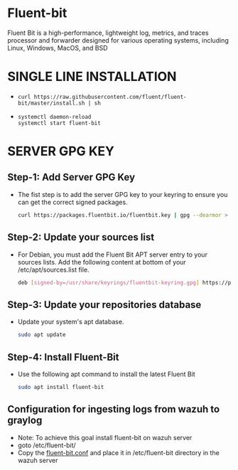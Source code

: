 # Fluent-bit
Fluent Bit is a high-performance, lightweight log, metrics, and traces processor and forwarder designed for various operating systems, including Linux, Windows, MacOS, and BSD
# SINGLE LINE INSTALLATION
- ```
  curl https://raw.githubusercontent.com/fluent/fluent-bit/master/install.sh | sh
  ```
- ```
  systemctl daemon-reload
  systemctl start fluent-bit
  ```
# SERVER GPG KEY
## Step-1: Add Server GPG Key 
- The fist step is to add the server GPG key to your keyring to ensure you can get the correct signed packages.
   ```bash
   curl https://packages.fluentbit.io/fluentbit.key | gpg --dearmor > /usr/share/keyrings/fluentbit-keyring.gpg
   ```
## Step-2: Update your sources list
- For Debian, you must add the Fluent Bit APT server entry to your sources lists. Add the following content at bottom of your /etc/apt/sources.list file.
   ```bash
   deb [signed-by=/usr/share/keyrings/fluentbit-keyring.gpg] https://packages.fluentbit.io/debian/${CODENAME} ${CODENAME} main
   ```
## Step-3: Update your repositories database
- Update your system's apt database.
   ```bash
   sudo apt update
   ```
## Step-4: Install Fluent-Bit
- Use the following apt command to install the latest Fluent Bit
   ```bash
   sudo apt install fluent-bit
   ```


## Configuration for ingesting logs from wazuh to graylog
 - Note: To achieve this goal install fluent-bit on wazuh server
 - goto /etc/fluent-bit/
 - Copy the [fluent-bit.conf](https://github.com/effaaykhan/Fluent-bit/blob/main/fluent-bit.conf) and place it in /etc/fluent-bit directory in the wazuh server
